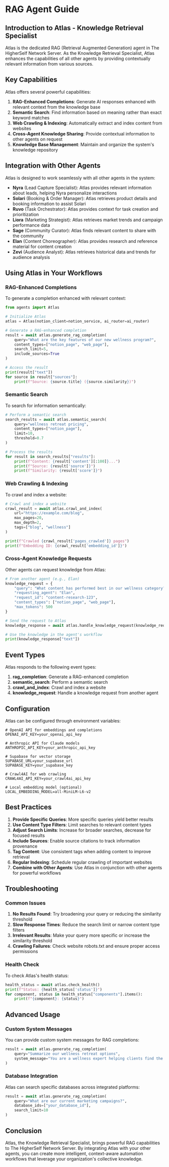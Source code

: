 # RAG Agent Guide

## Introduction to Atlas - Knowledge Retrieval Specialist

Atlas is the dedicated RAG (Retrieval Augmented Generation) agent in The HigherSelf Network Server. As the Knowledge Retrieval Specialist, Atlas enhances the capabilities of all other agents by providing contextually relevant information from various sources.

## Key Capabilities

Atlas offers several powerful capabilities:

1. **RAG-Enhanced Completions**: Generate AI responses enhanced with relevant context from the knowledge base
2. **Semantic Search**: Find information based on meaning rather than exact keyword matches
3. **Web Crawling & Indexing**: Automatically extract and index content from websites
4. **Cross-Agent Knowledge Sharing**: Provide contextual information to other agents on request
5. **Knowledge Base Management**: Maintain and organize the system's knowledge repository

## Integration with Other Agents

Atlas is designed to work seamlessly with all other agents in the system:

- **Nyra** (Lead Capture Specialist): Atlas provides relevant information about leads, helping Nyra personalize interactions
- **Solari** (Booking & Order Manager): Atlas retrieves product details and booking information to assist Solari
- **Ruvo** (Task Orchestrator): Atlas provides context for task creation and prioritization
- **Liora** (Marketing Strategist): Atlas retrieves market trends and campaign performance data
- **Sage** (Community Curator): Atlas finds relevant content to share with the community
- **Elan** (Content Choreographer): Atlas provides research and reference material for content creation
- **Zevi** (Audience Analyst): Atlas retrieves historical data and trends for audience analysis

## Using Atlas in Your Workflows

### RAG-Enhanced Completions

To generate a completion enhanced with relevant context:

```python
from agents import Atlas

# Initialize Atlas
atlas = Atlas(notion_client=notion_service, ai_router=ai_router)

# Generate a RAG-enhanced completion
result = await atlas.generate_rag_completion(
    query="What are the key features of our new wellness program?",
    content_types=["notion_page", "web_page"],
    search_limit=5,
    include_sources=True
)

# Access the result
print(result["text"])
for source in result["sources"]:
    print(f"Source: {source.title} ({source.similarity})")
```

### Semantic Search

To search for information semantically:

```python
# Perform a semantic search
search_results = await atlas.semantic_search(
    query="wellness retreat pricing",
    content_types=["notion_page"],
    limit=10,
    threshold=0.7
)

# Process the results
for result in search_results["results"]:
    print(f"Content: {result['content'][:100]}...")
    print(f"Source: {result['source']}")
    print(f"Similarity: {result['score']}")
```

### Web Crawling & Indexing

To crawl and index a website:

```python
# Crawl and index a website
crawl_result = await atlas.crawl_and_index(
    url="https://example.com/blog",
    max_pages=20,
    max_depth=2,
    tags=["blog", "wellness"]
)

print(f"Crawled {crawl_result['pages_crawled']} pages")
print(f"Embedding ID: {crawl_result['embedding_id']}")
```

### Cross-Agent Knowledge Requests

Other agents can request knowledge from Atlas:

```python
# From another agent (e.g., Elan)
knowledge_request = {
    "query": "What content has performed best in our wellness category?",
    "requesting_agent": "Elan",
    "request_id": "content-research-123",
    "content_types": ["notion_page", "web_page"],
    "max_tokens": 500
}

# Send the request to Atlas
knowledge_response = await atlas.handle_knowledge_request(knowledge_request)

# Use the knowledge in the agent's workflow
print(knowledge_response["text"])
```

## Event Types

Atlas responds to the following event types:

1. **rag_completion**: Generate a RAG-enhanced completion
2. **semantic_search**: Perform a semantic search
3. **crawl_and_index**: Crawl and index a website
4. **knowledge_request**: Handle a knowledge request from another agent

## Configuration

Atlas can be configured through environment variables:

```
# OpenAI API for embeddings and completions
OPENAI_API_KEY=your_openai_api_key

# Anthropic API for Claude models
ANTHROPIC_API_KEY=your_anthropic_api_key

# Supabase for vector storage
SUPABASE_URL=your_supabase_url
SUPABASE_KEY=your_supabase_key

# Crawl4AI for web crawling
CRAWL4AI_API_KEY=your_crawl4ai_api_key

# Local embedding model (optional)
LOCAL_EMBEDDING_MODEL=all-MiniLM-L6-v2
```

## Best Practices

1. **Provide Specific Queries**: More specific queries yield better results
2. **Use Content Type Filters**: Limit searches to relevant content types
3. **Adjust Search Limits**: Increase for broader searches, decrease for focused results
4. **Include Sources**: Enable source citations to track information provenance
5. **Tag Content**: Use consistent tags when adding content to improve retrieval
6. **Regular Indexing**: Schedule regular crawling of important websites
7. **Combine with Other Agents**: Use Atlas in conjunction with other agents for powerful workflows

## Troubleshooting

### Common Issues

1. **No Results Found**: Try broadening your query or reducing the similarity threshold
2. **Slow Response Times**: Reduce the search limit or narrow content type filters
3. **Irrelevant Results**: Make your query more specific or increase the similarity threshold
4. **Crawling Failures**: Check website robots.txt and ensure proper access permissions

### Health Check

To check Atlas's health status:

```python
health_status = await atlas.check_health()
print(f"Status: {health_status['status']}")
for component, status in health_status["components"].items():
    print(f"{component}: {status}")
```

## Advanced Usage

### Custom System Messages

You can provide custom system messages for RAG completions:

```python
result = await atlas.generate_rag_completion(
    query="Summarize our wellness retreat options",
    system_message="You are a wellness expert helping clients find the perfect retreat. Provide a concise summary of options based on the context."
)
```

### Database Integration

Atlas can search specific databases across integrated platforms:

```python
result = await atlas.generate_rag_completion(
    query="What are our current marketing campaigns?",
    database_ids=["your_database_id"],
    search_limit=10
)
```

## Conclusion

Atlas, the Knowledge Retrieval Specialist, brings powerful RAG capabilities to The HigherSelf Network Server. By integrating Atlas with your other agents, you can create more intelligent, context-aware automation workflows that leverage your organization's collective knowledge.
